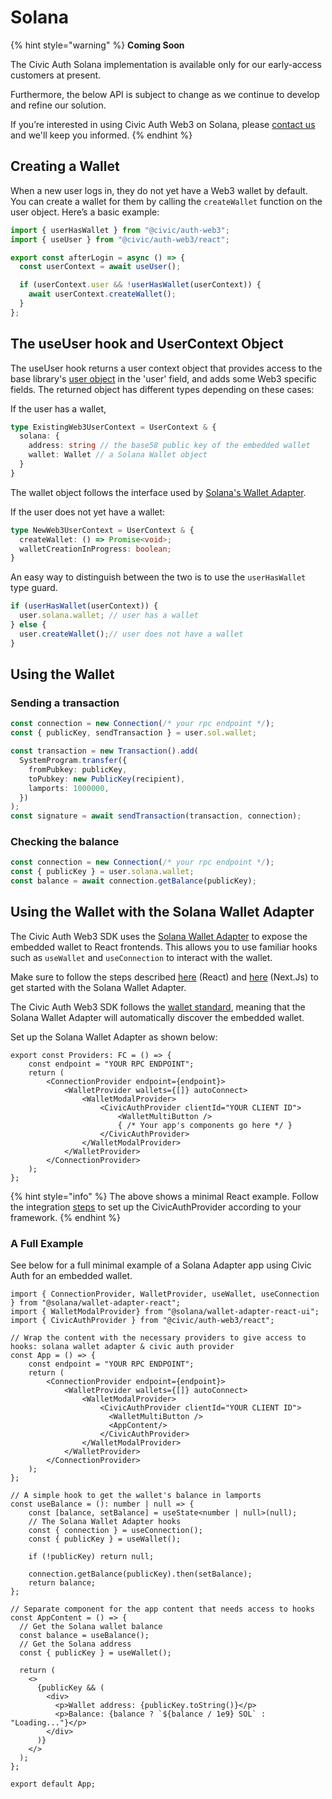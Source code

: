 # Solana

{% hint style="warning" %}
**Coming Soon**

The Civic Auth Solana implementation is available only for our early-access customers at present.

Furthermore, the below API is subject to change as we continue to develop and refine our solution.

If you’re interested in using Civic Auth Web3 on Solana, please [contact us](https://discord.com/invite/MWmhXauJw8/?referrer=home-discord) and we'll keep you informed.
{% endhint %}

## Creating a Wallet

When a new user logs in, they do not yet have a Web3 wallet by default. You can create a wallet for them by calling the `createWallet` function on the user object. Here’s a basic example:

```javascript
import { userHasWallet } from "@civic/auth-web3";
import { useUser } from "@civic/auth-web3/react";

export const afterLogin = async () => {
  const userContext = await useUser();

  if (userContext.user && !userHasWallet(userContext)) {
    await userContext.createWallet();
  }
};
```

## **The useUser hook and UserContext Object**

The useUser hook returns a user context object that provides access to the base library's [user object](../integration/react.md#user) in the 'user' field, and adds some Web3 specific fields. The returned object has different types depending on these cases:

If the user has a wallet,

```typescript
type ExistingWeb3UserContext = UserContext & {
  solana: {
    address: string // the base58 public key of the embedded wallet
    wallet: Wallet // a Solana Wallet object
  } 
}
```

The wallet object follows the interface used by [Solana's Wallet Adapter](https://www.npmjs.com/package/@solana/wallet-adapter-react).

If the user does not yet have a wallet:

```typescript
type NewWeb3UserContext = UserContext & {
  createWallet: () => Promise<void>;
  walletCreationInProgress: boolean;
} 
```

An easy way to distinguish between the two is to use the `userHasWallet` type guard.

```typescript
if (userHasWallet(userContext)) {
  user.solana.wallet; // user has a wallet
} else {
  user.createWallet();// user does not have a wallet
}
```

## Using the Wallet

### Sending a transaction

```typescript
const connection = new Connection(/* your rpc endpoint */);  
const { publicKey, sendTransaction } = user.sol.wallet;

const transaction = new Transaction().add(
  SystemProgram.transfer({
    fromPubkey: publicKey,
    toPubkey: new PublicKey(recipient),
    lamports: 1000000,
  })
);
const signature = await sendTransaction(transaction, connection);
```

### Checking the balance

```typescript
const connection = new Connection(/* your rpc endpoint */);
const { publicKey } = user.solana.wallet;
const balance = await connection.getBalance(publicKey);
```

## Using the Wallet with the Solana Wallet Adapter

The Civic Auth Web3 SDK uses the [Solana Wallet Adapter](https://www.npmjs.com/package/@solana/wallet-adapter-react) to expose the embedded wallet to React frontends. This allows you to use familiar hooks such as `useWallet` and `useConnection` to interact with the wallet.

Make sure to follow the steps described [here](https://solana.com/developers/cookbook/wallets/connect-wallet-react) (React) and [here](https://solana.com/developers/guides/wallets/add-solana-wallet-adapter-to-nextjs) (Next.Js) to get started with the Solana Wallet Adapter.

The Civic Auth Web3 SDK follows the [wallet standard](https://github.com/wallet-standard/wallet-standard?tab=readme-ov-file), meaning that the Solana Wallet Adapter will automatically discover the embedded wallet.

Set up the Solana Wallet Adapter as shown below:

```tsx
export const Providers: FC = () => {
    const endpoint = "YOUR RPC ENDPOINT";
    return (
        <ConnectionProvider endpoint={endpoint}>
            <WalletProvider wallets={[]} autoConnect>
                <WalletModalProvider>
                    <CivicAuthProvider clientId="YOUR CLIENT ID">
                        <WalletMultiButton />
                        { /* Your app's components go here */ }
                    </CivicAuthProvider>
                </WalletModalProvider>
            </WalletProvider>
        </ConnectionProvider>
    );
};
```

{% hint style="info" %}
The above shows a minimal React example. Follow the integration [steps](broken-reference) to set up the CivicAuthProvider according to your framework.
{% endhint %}

### A Full Example

See below for a full minimal example of a Solana Adapter app using Civic Auth for an embedded wallet.&#x20;

```tsx
import { ConnectionProvider, WalletProvider, useWallet, useConnection } from "@solana/wallet-adapter-react";
import { WalletModalProvider} from "@solana/wallet-adapter-react-ui";
import { CivicAuthProvider } from "@civic/auth-web3/react";

// Wrap the content with the necessary providers to give access to hooks: solana wallet adapter & civic auth provider
const App = () => {
    const endpoint = "YOUR RPC ENDPOINT";
    return (
        <ConnectionProvider endpoint={endpoint}>
            <WalletProvider wallets={[]} autoConnect>
                <WalletModalProvider>
                    <CivicAuthProvider clientId="YOUR CLIENT ID">
                      <WalletMultiButton />
                      <AppContent/>
                    </CivicAuthProvider>
                </WalletModalProvider>
            </WalletProvider>
        </ConnectionProvider>
    );
};

// A simple hook to get the wallet's balance in lamports
const useBalance = (): number | null => {
    const [balance, setBalance] = useState<number | null>(null);
    // The Solana Wallet Adapter hooks
    const { connection } = useConnection();
    const { publicKey } = useWallet();
    
    if (!publicKey) return null;
    
    connection.getBalance(publicKey).then(setBalance);
    return balance;
};

// Separate component for the app content that needs access to hooks
const AppContent = () => {
  // Get the Solana wallet balance
  const balance = useBalance();
  // Get the Solana address
  const { publicKey } = useWallet();

  return (
    <>
      {publicKey && (
        <div>
          <p>Wallet address: {publicKey.toString()}</p>
          <p>Balance: {balance ? `${balance / 1e9} SOL` : "Loading..."}</p>
        </div>
      )}
    </>
  );
};

export default App;
```
